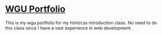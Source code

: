# [WGU Portfolio](http://url.com)

This is my wgu portfolio for my html/css introduction class.
No need to do this class since I have a vast experience in web development.
